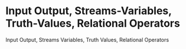# Input Output, Streams-Variables, Truth-Values, Relational Operators
Input Output, Streams Variables, Truth Values, Relational Operators
